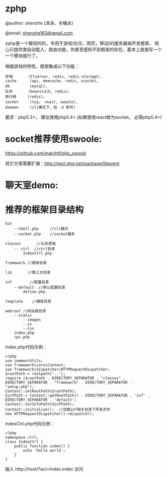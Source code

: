 zphp
====

@author: shenzhe (泽泽，半桶水)

@email: shenzhe163@gmail.com

zphp是一个极轻的的，专用于游戏(社交，网页，移动)的服务器端开发框架， 核心只提供类自动载入，路由功能，你甚至感知不到框架的存在，基本上直接写一个一个模块就行了。

根据游戏的特性，框架集成以下功能：

    存储       (ttserver, redis, redis-storage)，
    cache      (apc, memcache, redis, xcache), 
    db         (mysql)，
    队列       (beanstalk, redis)，
    排行榜     (redis)，
    socket     (tcp， react, swoole),
    daemon     (cli模式下，加 -d 即可)

要求：php5.3+， 建议使用php5.4+  (如果使用react做为socket，  必需php5.4+)


socket推荐使用swoole:
========================
https://github.com/matyhtf/php_swoole

其它方案需要扩展：http://pecl.php.net/package/libevent


     
聊天室demo:
=============
    




推荐的框架目录结构
==================
    bin
        --shell.php     //cli模式
        --socket.php    //socket服务

    classes       //业务逻辑
        -- ctrl  //ctrl目录
            IndexCtrl.php

    framework //框架目录

    lib       //第三方目录
    
    inf        //配置目录
        --default  //默认配置目录
            define.php

    template    //模版目录
          
    webroot //网站根目录
        --static
            --images
            --js
            --css
        index.php
        rpc.php

index.php代码示例：

    <?php
    use common\Utils;
    use framework\core\Context;
    use framework\dispatcher\HTTPRequestDispatcher;
    $rootPath = realpath('..');
    require ($rootPath . DIRECTORY_SEPARATOR . "classes" . DIRECTORY_SEPARATOR . "framework" . DIRECTORY_SEPARATOR . "setup.php");
    Context::setRootPath($rootPath);
    $infPath = Context::getRootPath() . DIRECTORY_SEPARATOR . 'inf' . DIRECTORY_SEPARATOR . 'default';
    Context::setInfoPath($infPath);
    Context::initialize();  //加载inf相关目录下所有文件
    new HTTPRequestDispatcher()->dispatch();

IndexCtrl.php代码示例：

    <?php
    namespace ctrl;
    class IndexCtrl {
        public function index() {
            echo 'hello world';
        }
    }

输入 http://host/?act=Index.index 访问 
